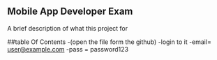 ## Mobile App Developer Exam


A brief description of what this project for 

   ##table Of Contents
-(open the file form the github)
-login to it
-email= user@example.com
-pass = password123

